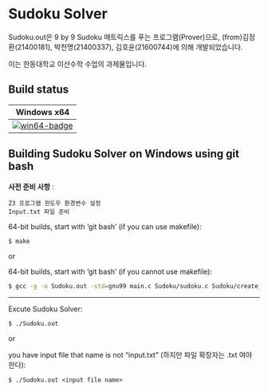 # Sudoku Solver

Sudoku.out은 9 by 9 Sudoku 매트릭스를 푸는 프로그램(Prover)으로, (from)김정환(21400181), 박천명(21400337), 김호윤(21600744)에 의해 개발되었습니다.

이는 한동대학교 이산수학 수업의 과제물입니다.

## Build status

| Windows x64 | 
| ----------- | 
 [![win64-badge](https://cz3.visualstudio.com/_apis/public/build/definitions/bf14bcc7-ebd4-4240-812c-5972fa59e0ad/7/badge)](https://cz3.visualstudio.com/Z3/_build/index?definitionId=7) | 

## Building Sudoku Solver on Windows using git bash

__사전 준비 사항__ : 
```
Z3 프로그램 윈도우 환경변수 설정
Input.txt 파일 준비
```

64-bit builds, start with ‘git bash’ (if you can use makefile):
```bash
$ make
```

or

64-bit builds, start with ‘git bash’ (if you cannot use makefile):
```bash
$ gcc -g -o Sudoku.out -std=gnu99 main.c Sudoku/sudoku.c Sudoku/create_formula.c
```

---------------------------------------

Excute Sudoku Solver:
```
$ ./Sudoku.out
```

or 

you have input file that name is not “input.txt” (하지만 파일 확장자는 .txt 여야 한다):
```
$ ./Sudoku.out <input file name>
```
